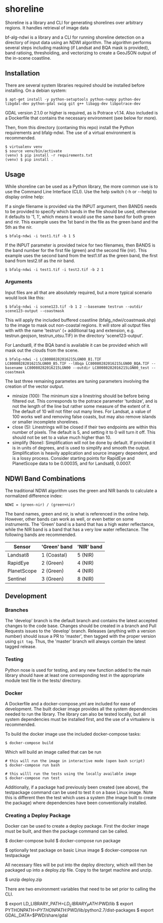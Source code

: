 # shoreline

Shoreline is a library and CLI for generating shorelines over arbitrary regions. It handles retrieval of image data

bf-alg-ndwi is a library and a CLI for running shoreline detection on a directory of input data using an NDWI algorithm. The algorithm performs several steps including masking (if Landsat and BQA mask is provided), band ratioing, thresholding, and vectorizing to create a GeoJSON output of the in-scene coastline.

## Installation
There are several system libraries required should be installed before installing. On a debian system:

    $ apt-get install -y python-setuptools python-numpy python-dev libgdal-dev python-gdal swig git g++ libagg-dev libpotrace-dev

GDAL version 2.1.0 or higher is required, as is Potrace v1.14. Also included is a Dockerfile that contains the necessary environment (see below for more).

Then, from this directory (contaning this repo) install the Python requirements and bfalg-ndwi. The use of a virtual environment is recommended.

    $ virtualenv venv
    $ source venv/bin/activate
    (venv) $ pip install -r requirements.txt
    (venv) $ pip install .


## Usage

While shoreline can be used as a Python library, the more common use is to use the Command Line Interface (CLI). Use the help switch (-h or --help) to display online help:

If a single filename is provided via the INPUT argument, then BANDS needs to be provided to specify which bands in the file should be used, otherwise it defaults to '1, 1', which means it would use the same band for both green and nir. This example uses the 1st band in the file as the green band and the 5th as the nir.

    $ bfalg-ndwi -i test1.tif -b 1 5

If the INPUT parameter is provided twice for two filenames, then BANDS is the band number for the first file (green) and the second file (nir). This example uses the second band from the test1.tif as the green band, the first band from test2.tif as the nir band.

    $ bfalg-ndwi -i test1.tif -i test2.tif -b 2 1

### Arguments

Input files are all that are absolutely required, but a more typical scenario would look like this:

    $ bfalg-ndwi -i scene123.tif -b 1 2 --basename testrun --outdir scene123-output --coastmask

This will apply the included buffered coastline (bfalg_ndwi/coastmask.shp) to the image to mask out non-coastal regions. It will store all output files with with the name 'testrun' (+ additional tag and extension, e.g. testrun.geojson, testrun_otsu.TIF) in the directory 'scene123-output'.

For Landsat8, if the BQA band is available it can be provided which will mask out the clouds from the scene.

    $ bfalg-ndwi -i LC80080282016215LGN00_B1.TIF LC80080282016215LGN00_B5.TIF --l8bqa LC80080282016215LGN00_BQA.TIF --basename LC80080282016215LGN00 --outdir LC80080282016215LGN00_test --coastmask

The last three remaining parametes are tuning parameters involving the creation of the vector output.

- minsize (100): The minimum size a linestring should be before being filtered out. This corresponds to the potrace parameter 'turdsize', and is not the length of the line but rather some measure of the extent of it. The default of 10 will not filter out many lines. For Landsat, a value of 100 works well and removing false coasts, but may also remove islands or smaller incomplete shorelines.
- close (5): Linestrings will be closed if their two endpoints are within this number of pixels. The default is 5, and setting it to 0 will turn it off. This should not be set to a value much higher than 10.
- simplify (None): Simplification will not be done by default. If provided it is in units of degrees, and is used to simplify and smooth the output. Simplification is heavily application and source imagery dependent, and is a lossy process. Consider starting points for RapidEye and PlanetScope data to be 0.00035, and for Landsat8, 0.0007.

## NDWI Band Combinations
The traditional NDWI algorithm uses the green and NIR bands to calculate a normalized difference index:

```
NDWI = (green-nir) / (green+nir)
```

The band names, green and nir, is what is referenced in the online help. However, other bands can work as well, or even better on some instruments. The 'Green' band is a band that has a high water reflectance, while the NIR band is a band that has a very low water reflectance. The following bands are recommended.

| Sensor        | 'Green' band  | 'NIR' band  |
|---------------|---------------|-------------|
| Landsat8      | 1 (Coastal)   | 5 (NIR)     |
| RapidEye      | 2 (Green)     | 4 (NIR)     |
| PlanetScope   | 2 (Green)     | 4 (NIR)     |
| Sentinel      | 3 (Green)     | 8 (NIR)     |


## Development

### Branches
The 'develop' branch is the default branch and contains the latest accepted changes to the code base. Changes should be created in a branch and Pull Requests issues to the 'develop' branch. Releases (anything with a version number) should issue a PR to 'master', then tagged with the proper version using `git tag`. Thus, the 'master' branch will always contain the latest tagged release.

### Testing
Python nose is used for testing, and any new function added to the main library should have at least one corresponding test in the appropriate module test file in the tests/ directory.

### Docker
A Dockerfile and a docker-compose.yml are included for ease of development. The built docker image provides all the system dependencies needed to run the library. The library can also be tested locally, but all system dependencies must be installed first, and the use of a virtualenv is recommended.

To build the docker image use the included docker-compose tasks:

    $ docker-compose build

Which will build an image called that can be run

    # this will run the image in interactive mode (open bash script)
    $ docker-compose run bash

    # this willl run the tests using the locally available image
    $ docker-compose run test

Additionally, if a package had previously been created (see above), the testpackage command can be used to test it on a base Linux image. Note this is different then the test which uses a system (the image built to create the package) where dependencies have been conventionally installed.


### Creating a Deploy Package

Docker can be used to create a deploy package.  First the docker image must be built, and then the package command can be called. 

  $ docker-compose build
  $ docker-compose run package

  $ optionally test package on basic Linux image
  $ docker-compose run testpackage

All necessary files will be put into the deploy directory, which will then be packaged up into a deploy.zip file. Copy to the target machine and unzip.

  $ unzip deploy.zip

There are two environment variables that need to be set prior to calling the CLI.

  $ export LD_LIBRARY_PATH=$LD_LIBRARY_PATH:$PWD/lib
  $ export PYTHONPATH=$PYTHONPATH:$PWD/lib/python2.7/dist-packages
  $ export GDAL_DATA=$PWD/share/gdal

